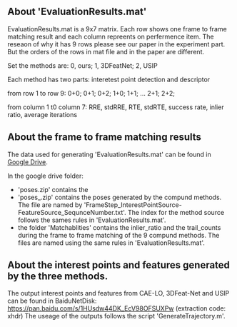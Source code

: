 ## About 'EvaluationResults.mat'
EvaluationResults.mat is a 9x7 matrix. Each row shows one frame to frame matching result and each column repreents on perfermence item. The reseaon of why it has 9 rows please see our paper in the experiment part. But the orders of the rows in mat file and in the paper are different.


Set the methods are:
0, ours; 1, 3DFeatNet; 2, USIP


Each method has two parts: interetest point detection and descriptor


from row 1 to row 9:
0+0;
0+1;
0+2;
1+0;
1+1;
...
2+1;
2+2;


from column 1 t0 column 7:
RRE, stdRRE, RTE, stdRTE, success rate, inlier ratio, average iterations


## About the frame to frame matching results
The data used for generating 'EvaluationResults.mat' can be found in [Google Drive](https://drive.google.com/open?id=1rlOtIw7v7HSDjI5VwFGfT2YKP-RgRlnj).


In the google drive folder:
- 'poses.zip' contains the 
- 'poses_.zip' contains the poses generated by the compund methods. The file are named by 'FrameStep_InterestPointSource-FeatureSource_SequnceNumber.txt'. The index for the method source follows the sames rules in 'EvaluationResults.mat'.
- the folder 'Matchablities' contains the inlier_ratio and the trail_counts during the frame to frame matching of the 9 compund methods. The files are named using the same rules in 'EvaluationResults.mat'.


## About the interest points and features generated by the three methods.
The output interest points and features from CAE-LO, 3DFeat-Net and USIP can be found in BaiduNetDisk:
https://pan.baidu.com/s/1HUsdw44DK_EcV98OFSUXPw (extraction code: xhdr)
The useage of the outputs follows the script 'GenerateTrajectory.m'.

